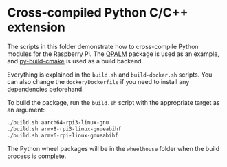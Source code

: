 # Cross-compiled Python C/C++ extension

The scripts in this folder demonstrate how to cross-compile Python modules for
the Raspberry Pi. The [QPALM](https://github.com/kul-optec/QPALM) package is 
used as an example, and [py-build-cmake](https://github.com/tttapa/py-build-cmake)
is used as a build backend.

Everything is explained in the `build.sh` and `build-docker.sh` scripts. You 
can also change the `docker/Dockerfile` if you need to install any dependencies
beforehand.

To build the package, run the `build.sh` script with the appropriate target as
an argument:

```sh
./build.sh aarch64-rpi3-linux-gnu
./build.sh armv8-rpi3-linux-gnueabihf
./build.sh armv6-rpi-linux-gnueabihf
```

The Python wheel packages will be in the `wheelhouse` folder when the build
process is complete.
